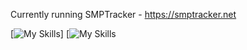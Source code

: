 Currently running SMPTracker - https://smptracker.net

[![My Skills](https://skillicons.dev/icons?i=photoshop,html,cloudflare,docker,grafana,nginx,vscode)]
[![My Skills](https://skillicons.dev/icons?i=photoshop,html,cloudflare,docker,grafana,nginx,vscode)
